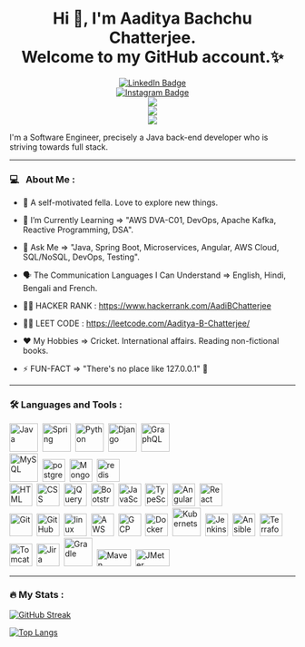 <div id="header" align="center">
  <h1> Hi 👋, I'm Aaditya Bachchu Chatterjee. <br>Welcome to my GitHub account.✨</h1>
  <div id="badges1">
    <a href="https://www.linkedin.com/in/aaditya-bachchu-chatterjee-0485933b/">
      <img src="https://img.shields.io/badge/LinkedIn-blue?style=for-the-badge&logo=linkedin&logoColor=white" alt="LinkedIn Badge"/>
    </a>
  </div> 
  <div id="badges2">
    <a href="https://www.instagram.com/geopolitiksimplified/">
      <img src="https://icongr.am/simple/instagram.svg?size=60&color=ab2688&colored=false" alt="Instagram Badge"/>
    </a>
  </div> 
  <div id="badges3">
    <a href="https://www.youtube.com/channel/UCeaoUtrBLP94P20-LRO00WQ/">
      <img src="https://icongr.am/fontawesome/youtube-square.svg?size=60&color=c00202" />    
    </a>
  </div>
  <div id="badges4">
    <a href="https://aadimyarticles.blogspot.com/">
      <img src="https://icongr.am/fontawesome/address-book.svg?size=60&color=ab8126" />
    </a>
  </div>
  <div id="badges5">
    <a href="https://medium.com/@aadityabchatterjee/">
      <img src="https://icongr.am/fontawesome/medium.svg?size=60&color=3c26ab" />
    </a>
  </div>
  <img src="https://komarev.com/ghpvc/?username=AadityaUoHyd&style=flat-square&color=blue" alt=""/>
</div>

I'm a Software Engineer, precisely a Java back-end developer who is striving towards full stack. <br>

---

### 💻 &nbsp; About Me :

- 🔭 A self-motivated fella. Love to explore new things.
- 🌱 I’m Currently Learning => "AWS DVA-C01, DevOps, Apache Kafka, Reactive Programming, DSA".
- 💬 Ask Me => "Java, Spring Boot, Microservices, Angular, AWS Cloud, SQL/NoSQL, DevOps, Testing".
- :speaking_head: The Communication Languages I Can Understand => English, Hindi, Bengali and French.

- :man_technologist: HACKER RANK : https://www.hackerrank.com/AadiBChatterjee
- :man_technologist: LEET CODE : https://leetcode.com/Aaditya-B-Chatterjee/

- ❤️ My Hobbies => Cricket. International affairs. Reading non-fictional books.
- ⚡ FUN-FACT => "There's no place like 127.0.0.1" 🐥

---

### :hammer_and_wrench: Languages and Tools :
<link rel="stylesheet" href="https://cdn.jsdelivr.net/gh/devicons/devicon@v2.15.1/devicon.min.css">
<div>       
  <img src="https://icongr.am/devicon/java-original-wordmark.svg?size=128&color=currentColor" title="Java" alt="Java" width="50" height="50"/>&nbsp;
  <img src="https://cdn.jsdelivr.net/gh/devicons/devicon/icons/spring/spring-original-wordmark.svg" title="Spring" alt="Spring" width="50" height="50"/>&nbsp;
  <img src="https://icongr.am/devicon/python-original.svg?size=128&color=currentColor" title="Python" alt="Python" width="50" height="50"/>&nbsp;
  <img src="https://icongr.am/devicon/django-original.svg?size=128&color=currentColor" title="Django" alt="Django" width="50" height="50"/>&nbsp;  
  <img src="https://icongr.am/material/graphql.svg?size=128&color=f90bf1" title="GraphQL" alt="GraphQL" width="50" height="50"/>&nbsp; </br>
  <img src="https://icongr.am/devicon/mysql-original-wordmark.svg?size=128&color=currentColor" title="MySQL" alt="MySQL" width="50" height="50"/>&nbsp;
  <img src="https://icongr.am/devicon/postgresql-original-wordmark.svg?size=128&color=cfd6e3" title="postgresql" alt="postgresql" width="40" height="40"/>&nbsp;
  <img src="https://icongr.am/devicon/mongodb-plain-wordmark.svg?size=128&color=48c71a" title="MongoDb" alt="MongoDb" width="40" height="40"/>&nbsp;  
  <img src="https://icongr.am/devicon/redis-original-wordmark.svg?size=128&color=020fc0" title="redis" alt="redis" width="40" height="40"/>&nbsp; </br>
  <img src="https://icongr.am/devicon/html5-plain-wordmark.svg?size=128&color=d53030" title="HTML5" alt="HTML" width="40" height="40"/>&nbsp;
  <img src="https://icongr.am/devicon/css3-plain-wordmark.svg?size=128&color=1958be" title="CSS3" alt="CSS" width="40" height="40"/>&nbsp;
  <img src="https://icongr.am/devicon/jquery-plain-wordmark.svg?size=128&color=020fc0" title="jQuery" alt="jQuery" width="40" height="40"/>&nbsp;
  <img src="https://icongr.am/devicon/bootstrap-plain-wordmark.svg?size=128&color=020fc0" title="Bootstrap" alt="Bootstrap" width="40" height="40"/>&nbsp;
  <img src="https://icongr.am/devicon/javascript-original.svg?size=128&color=currentColor" title="JavaScript" alt="JavaScript" width="40" height="40"/>&nbsp;
  <img src="https://icongr.am/devicon/typescript-plain.svg?size=91&color=currentColor" title="TypeScript" alt="TypeScript" width="40" height="40"/>&nbsp;
  <img src="https://icongr.am/simple/angular.svg?size=128&color=9d1010&colored=false" title="Angular" width="40" height="40"/>&nbsp;
  <img src="https://icongr.am/devicon/react-original-wordmark.svg?size=128&color=c00202" title="React" width="40" height="40"/>&nbsp; </br>
  <img src="https://icongr.am/simple/git.svg?size=128&color=dc0929&colored=false" title="Git" **alt="Git" width="40" height="40"/>&nbsp;
  <img src="https://icongr.am/material/github.svg?size=128&color=f9530b" title="GitHub" width="40" height="40"/>&nbsp;
  <img src="https://icongr.am/devicon/linux-original.svg?size=91&color=currentColor" title="linux" alt="linux" width="40" height="40"/>&nbsp;
  <img src="https://icongr.am/devicon/amazonwebservices-original.svg?size=128&color=currentColor" title="AWS" alt="AWS" width="40" height="40"/>&nbsp;
  <img src="https://cdn.jsdelivr.net/gh/devicons/devicon/icons/googlecloud/googlecloud-original.svg" title="GCP" alt="GCP" width="40" height="40"/>&nbsp;
  <img src="https://icongr.am/devicon/docker-original-wordmark.svg?size=128&color=currentColor" title="Docker" alt="Docker" width="40" height="40"/>&nbsp;
  <img src="https://icongr.am/material/kubernetes.svg?size=128&color=0b33f9" title="Kubernets" width="50" height="50"/>&nbsp;
  <img src="https://cdn.jsdelivr.net/gh/devicons/devicon/icons/jenkins/jenkins-original.svg" title="Jenkins" width="40" height="40"/>&nbsp;         
  <img src="https://icongr.am/material/ansible.svg?size=128&color=f90b3b" title="Ansible" alt="Ansible" width="40" height="40"/>&nbsp;
  <img src="https://icongr.am/material/terraform.svg?size=128&color=330bf9" title="Terraform" alt="Terraform" width="40" height="40"/>&nbsp;
  <img src="https://icongr.am/devicon/tomcat-original-wordmark.svg?size=128&color=d53030" title="Tomcat" alt="Tomcat" width="40" height="40"/>&nbsp;
  <img src="https://icongr.am/material/jira.svg?size=128&color=330bf9" title="Jira" alt="Jira" width="40" height="40"/>&nbsp;
  <img src="https://icongr.am/devicon/gradle-plain-wordmark.svg?size=128&color=32d016" title="Gradle" alt="Gradle" width="50" height="50"/>&nbsp;
  <img src="https://camo.githubusercontent.com/498299ae410866fd60efc86428749cfae716bf93c5844cad2f79aa353968d4fc/68747470733a2f2f6d6176656e2e6170616368652e6f72672f696d616765732f6d6176656e2d6c6f676f2d77686974652d6f6e2d626c61636b2e707572657665632e737667" title="Maven" alt="Maven" width="60" height="30"/>&nbsp;
  <img src="https://camo.githubusercontent.com/752dabc7ca2275ee7a079fa24433ff2c6307eb4cddc541dfed60749f62772b41/68747470733a2f2f6a6d657465722e6170616368652e6f72672f696d616765732f6c6f676f2e737667" title="JMeter" width="60" height="30"/>&nbsp;
</div>

---

### :fire: My Stats :
[![GitHub Streak](http://github-readme-streak-stats.herokuapp.com?user=AadityaUoHyd&theme=dark&background=000000)](https://git.io/streak-stats)

[![Top Langs](https://github-readme-stats.vercel.app/api/top-langs/?username=AadityaUoHyd&layout=compact&theme=vision-friendly-dark)](https://github.com/AadityaUoHyd/github-readme-stats)
